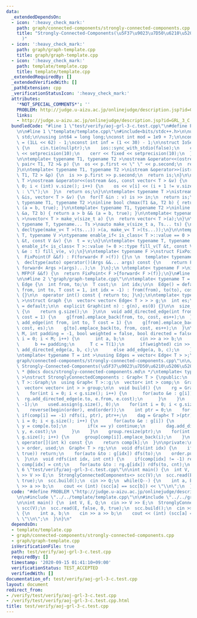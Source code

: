 ```yaml
---
data:
  _extendedDependsOn:
  - icon: ':heavy_check_mark:'
    path: graph/connected-components/strongly-connected-components.cpp
    title: "Strongly-Connected-Components(\u5F37\u9023\u7D50\u6210\u5206\u5206\u89E3\
      )"
  - icon: ':heavy_check_mark:'
    path: graph/graph-template.cpp
    title: graph/graph-template.cpp
  - icon: ':heavy_check_mark:'
    path: template/template.cpp
    title: template/template.cpp
  _extendedRequiredBy: []
  _extendedVerifiedWith: []
  _pathExtension: cpp
  _verificationStatusIcon: ':heavy_check_mark:'
  attributes:
    '*NOT_SPECIAL_COMMENTS*': ''
    PROBLEM: http://judge.u-aizu.ac.jp/onlinejudge/description.jsp?id=GRL_3_C
    links:
    - http://judge.u-aizu.ac.jp/onlinejudge/description.jsp?id=GRL_3_C
  bundledCode: "#line 1 \"test/verify/aoj-grl-3-c.test.cpp\"\n#define PROBLEM \"http://judge.u-aizu.ac.jp/onlinejudge/description.jsp?id=GRL_3_C\"\
    \n\n#line 1 \"template/template.cpp\"\n#include<bits/stdc++.h>\n\nusing namespace\
    \ std;\n\nusing int64 = long long;\nconst int mod = 1e9 + 7;\n\nconst int64 infll\
    \ = (1LL << 62) - 1;\nconst int inf = (1 << 30) - 1;\n\nstruct IoSetup {\n  IoSetup()\
    \ {\n    cin.tie(nullptr);\n    ios::sync_with_stdio(false);\n    cout << fixed\
    \ << setprecision(10);\n    cerr << fixed << setprecision(10);\n  }\n} iosetup;\n\
    \n\ntemplate< typename T1, typename T2 >\nostream &operator<<(ostream &os, const\
    \ pair< T1, T2 >& p) {\n  os << p.first << \" \" << p.second;\n  return os;\n\
    }\n\ntemplate< typename T1, typename T2 >\nistream &operator>>(istream &is, pair<\
    \ T1, T2 > &p) {\n  is >> p.first >> p.second;\n  return is;\n}\n\ntemplate< typename\
    \ T >\nostream &operator<<(ostream &os, const vector< T > &v) {\n  for(int i =\
    \ 0; i < (int) v.size(); i++) {\n    os << v[i] << (i + 1 != v.size() ? \" \"\
    \ : \"\");\n  }\n  return os;\n}\n\ntemplate< typename T >\nistream &operator>>(istream\
    \ &is, vector< T > &v) {\n  for(T &in : v) is >> in;\n  return is;\n}\n\ntemplate<\
    \ typename T1, typename T2 >\ninline bool chmax(T1 &a, T2 b) { return a < b &&\
    \ (a = b, true); }\n\ntemplate< typename T1, typename T2 >\ninline bool chmin(T1\
    \ &a, T2 b) { return a > b && (a = b, true); }\n\ntemplate< typename T = int64\
    \ >\nvector< T > make_v(size_t a) {\n  return vector< T >(a);\n}\n\ntemplate<\
    \ typename T, typename... Ts >\nauto make_v(size_t a, Ts... ts) {\n  return vector<\
    \ decltype(make_v< T >(ts...)) >(a, make_v< T >(ts...));\n}\n\ntemplate< typename\
    \ T, typename V >\ntypename enable_if< is_class< T >::value == 0 >::type fill_v(T\
    \ &t, const V &v) {\n  t = v;\n}\n\ntemplate< typename T, typename V >\ntypename\
    \ enable_if< is_class< T >::value != 0 >::type fill_v(T &t, const V &v) {\n  for(auto\
    \ &e : t) fill_v(e, v);\n}\n\ntemplate< typename F >\nstruct FixPoint : F {\n\
    \  FixPoint(F &&f) : F(forward< F >(f)) {}\n \n  template< typename... Args >\n\
    \  decltype(auto) operator()(Args &&... args) const {\n    return F::operator()(*this,\
    \ forward< Args >(args)...);\n  }\n};\n \ntemplate< typename F >\ninline decltype(auto)\
    \ MFP(F &&f) {\n  return FixPoint< F >{forward< F >(f)};\n}\n#line 4 \"test/verify/aoj-grl-3-c.test.cpp\"\
    \n\n#line 2 \"graph/graph-template.cpp\"\n\ntemplate< typename T = int >\nstruct\
    \ Edge {\n  int from, to;\n  T cost;\n  int idx;\n\n  Edge() = default;\n\n  Edge(int\
    \ from, int to, T cost = 1, int idx = -1) : from(from), to(to), cost(cost), idx(idx)\
    \ {}\n\n  operator int() const { return to; }\n};\n\ntemplate< typename T = int\
    \ >\nstruct Graph {\n  vector< vector< Edge< T > > > g;\n  int es;\n\n  Graph()\
    \ = default;\n\n  explicit Graph(int n) : g(n), es(0) {}\n\n  size_t size() const\
    \ {\n    return g.size();\n  }\n\n  void add_directed_edge(int from, int to, T\
    \ cost = 1) {\n    g[from].emplace_back(from, to, cost, es++);\n  }\n\n  void\
    \ add_edge(int from, int to, T cost = 1) {\n    g[from].emplace_back(from, to,\
    \ cost, es);\n    g[to].emplace_back(to, from, cost, es++);\n  }\n\n  void read(int\
    \ M, int padding = -1, bool weighted = false, bool directed = false) {\n    for(int\
    \ i = 0; i < M; i++) {\n      int a, b;\n      cin >> a >> b;\n      a += padding;\n\
    \      b += padding;\n      T c = T(1);\n      if(weighted) cin >> c;\n      if(directed)\
    \ add_directed_edge(a, b, c);\n      else add_edge(a, b, c);\n    }\n  }\n};\n\
    \ntemplate< typename T = int >\nusing Edges = vector< Edge< T > >;\n#line 2 \"\
    graph/connected-components/strongly-connected-components.cpp\"\n\n/**\n * @brief\
    \ Strongly-Connected-Components(\u5F37\u9023\u7D50\u6210\u5206\u5206\u89E3)\n\
    \ * @docs docs/strongly-connected-components.md\n */\ntemplate< typename T = int\
    \ >\nstruct StronglyConnectedComponents : Graph< T > {\npublic:\n  using Graph<\
    \ T >::Graph;\n  using Graph< T >::g;\n  vector< int > comp;\n  Graph< T > dag;\n\
    \  vector< vector< int > > group;\n\n  void build() {\n    rg = Graph< T >(g.size());\n\
    \    for(int i = 0; i < g.size(); i++) {\n      for(auto &e : g[i]) {\n      \
    \  rg.add_directed_edge(e.to, e.from, e.cost);\n      }\n    }\n    comp.assign(g.size(),\
    \ -1);\n    used.assign(g.size(), 0);\n    for(int i = 0; i < g.size(); i++) dfs(i);\n\
    \    reverse(begin(order), end(order));\n    int ptr = 0;\n    for(int i : order)\
    \ if(comp[i] == -1) rdfs(i, ptr), ptr++;\n    dag = Graph< T >(ptr);\n    for(int\
    \ i = 0; i < g.size(); i++) {\n      for(auto &e : g[i]) {\n        int x = comp[e.from],\
    \ y = comp[e.to];\n        if(x == y) continue;\n        dag.add_directed_edge(x,\
    \ y, e.cost);\n      }\n    }\n    group.resize(ptr);\n    for(int i = 0; i <\
    \ g.size(); i++) {\n      group[comp[i]].emplace_back(i);\n    }\n  }\n\n  int\
    \ operator[](int k) const {\n    return comp[k];\n  }\n\nprivate:\n  vector< int\
    \ > order, used;\n  Graph< T > rg;\n\n  void dfs(int idx) {\n    if(exchange(used[idx],\
    \ true)) return;\n    for(auto &to : g[idx]) dfs(to);\n    order.push_back(idx);\n\
    \  }\n\n  void rdfs(int idx, int cnt) {\n    if(comp[idx] != -1) return;\n   \
    \ comp[idx] = cnt;\n    for(auto &to : rg.g[idx]) rdfs(to, cnt);\n  }\n};\n#line\
    \ 6 \"test/verify/aoj-grl-3-c.test.cpp\"\n\nint main() {\n  int V, E, Q;\n  cin\
    \ >> V >> E;\n  StronglyConnectedComponents<> scc(V);\n  scc.read(E, false, 0,\
    \ true);\n  scc.build();\n  cin >> Q;\n  while(Q--) {\n    int a, b;\n    cin\
    \ >> a >> b;\n    cout << (int) (scc[a] == scc[b]) << \"\\n\";\n  }\n}\n"
  code: "#define PROBLEM \"http://judge.u-aizu.ac.jp/onlinejudge/description.jsp?id=GRL_3_C\"\
    \n\n#include \"../../template/template.cpp\"\n\n#include \"../../graph/connected-components/strongly-connected-components.cpp\"\
    \n\nint main() {\n  int V, E, Q;\n  cin >> V >> E;\n  StronglyConnectedComponents<>\
    \ scc(V);\n  scc.read(E, false, 0, true);\n  scc.build();\n  cin >> Q;\n  while(Q--)\
    \ {\n    int a, b;\n    cin >> a >> b;\n    cout << (int) (scc[a] == scc[b]) <<\
    \ \"\\n\";\n  }\n}\n"
  dependsOn:
  - template/template.cpp
  - graph/connected-components/strongly-connected-components.cpp
  - graph/graph-template.cpp
  isVerificationFile: true
  path: test/verify/aoj-grl-3-c.test.cpp
  requiredBy: []
  timestamp: '2020-09-15 01:41:10+09:00'
  verificationStatus: TEST_ACCEPTED
  verifiedWith: []
documentation_of: test/verify/aoj-grl-3-c.test.cpp
layout: document
redirect_from:
- /verify/test/verify/aoj-grl-3-c.test.cpp
- /verify/test/verify/aoj-grl-3-c.test.cpp.html
title: test/verify/aoj-grl-3-c.test.cpp
---
```

